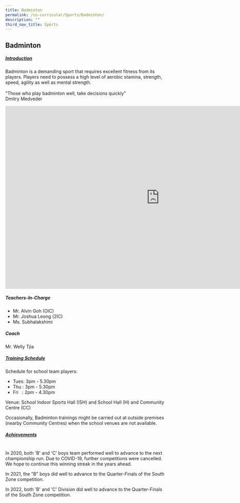```yaml
---
title: Badminton
permalink: /co-curricular/Sports/Badminton/
description: ""
third_nav_title: Sports
---
```

## Badminton

##### <u>Introduction</u> 

Badminton is a demanding sport that requires excellent fitness from its players. Players need to possess a high level of aerobic stamina, strength, speed, agility as well as mental strength.
<br><br>
"Those who play badminton well, take decisions quickly"<br>
Dmitry Medveder

<iframe allowfullscreen="true" height="569" width="960" frameborder="0" src="https://docs.google.com/presentation/d/e/2PACX-1vRn_zFv4t4Z2lPoLp-mY8qkmgLuAurZ3XGL3PONft1nB6HVayNkxAS3ZPos2LdkyqU0k6O6-VzW8pEJ/embed?start=false&amp;loop=false&amp;delayms=3000"></iframe>  

##### Teachers-In-Charge
* Mr. Alvin Goh (OIC)
* Mr. Joshua Leong (2IC)
* Ms. Subhalakshimi
 
##### Coach
Mr. Welly Tjia

##### <u>Training Schedule</u>

Schedule for school team players:
<br>
*   Tues: 3pm - 5.30pm
*   Thu : 3pm - 5.30pm
*   Fri&nbsp; &nbsp;: 2pm - 4.30pm

Venue: School Indoor Sports Hall (ISH) and School Hall (H) and Community Centre (CC)

Occasionally, Badminton trainings might be carried out at outside premises (nearby Community Centres) when the school venues are not available.  

  

##### <u>Achievements</u>
<br>
In 2020, both 'B' and 'C' boys team performed well to advance to the next championship run. Due to COVID-19, further competitions were cancelled. We hope to continue this winning streak in the years ahead.

In 2021, the "B" boys did well to advance to the Quarter-Finals of the South Zone competition.&nbsp;

In 2022, both 'B' and 'C' Division did well to advance to the Quarter-Finals of the South Zone competition.



